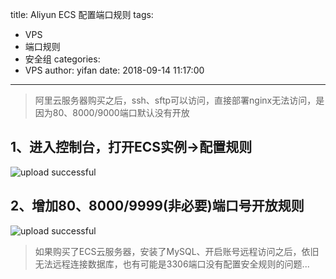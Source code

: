title: Aliyun ECS 配置端口规则
tags:
  - VPS
  - 端口规则
  - 安全组
categories:
  - VPS
author: yifan
date: 2018-09-14 11:17:00
---
> 阿里云服务器购买之后，ssh、sftp可以访问，直接部署nginx无法访问，是因为80、8000/9000端口默认没有开放

<!-- more -->
## 1、进入控制台，打开ECS实例->配置规则

![upload successful](/images/pasted-23.png)
## 2、增加80、8000/9999(非必要)端口号开放规则

![upload successful](/images/pasted-24.png)
> 如果购买了ECS云服务器，安装了MySQL、开启账号远程访问之后，依旧无法远程连接数据库，也有可能是3306端口没有配置安全规则的问题...